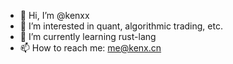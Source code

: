 - 👋 Hi, I’m @kenxx
- 👀 I’m interested in quant, algorithmic trading, etc.
- 🌱 I’m currently learning rust-lang
- 📫 How to reach me: me@kenx.cn

<!---
kenxx/kenxx is a ✨ special ✨ repository because its `README.md` (this file) appears on your GitHub profile.
You can click the Preview link to take a look at your changes.
--->
